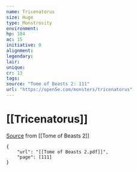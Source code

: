 ```yaml
---
name: Tricenatorus
size: Huge
type: Monstrosity
environment: 
hp: 184
ac: 15
initiative: 0
alignment: 
legendary: 
lair: 
unique: 
cr: 13
tags: 
source: "Tome of Beasts 2: 111"
url: "https://open5e.com/monsters/tricenatorus"
---
```

# [[Tricenatorus]]

[Source](zotero://open-pdf/library/items/9UQIAB6R?page=111) from [[Tome of Beasts 2]]

```pdf
{
	"url": "[[Tome of Beasts 2.pdf]]",
	"page": [111]
}
```

